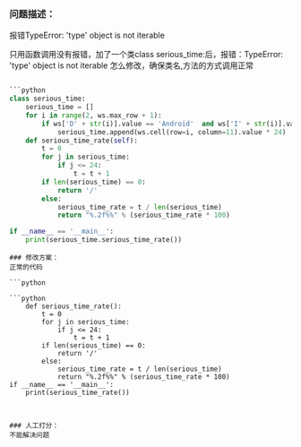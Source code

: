 ### 问题描述：
<p>报错TypeError: 'type' object is not iterable</p>
只用函数调用没有报错，加了一个类class serious_time:后，报错：TypeError: 'type' object is not iterable
怎么修改，确保类名,方法的方式调用正常

```python

```python
class serious_time:
    serious_time = []
    for i in range(2, ws.max_row + 1):
        if ws['D' + str(i)].value == 'Android'  and ws['I' + str(i)].value == 'a':
            serious_time.append(ws.cell(row=i, column=11).value * 24)
    def serious_time_rate(self):
        t = 0
        for j in serious_time:
            if j <= 24:
                t = t + 1
        if len(serious_time) == 0:
            return '/'
        else:
            serious_time_rate = t / len(serious_time)
            return "%.2f%%" % (serious_time_rate * 100)

if __name__ == '__main__':
    print(serious_time.serious_time_rate())


```
``` 
### 修改方案：
正常的代码

```python

```python
    def serious_time_rate():
        t = 0
        for j in serious_time:
            if j <= 24:
                t = t + 1
        if len(serious_time) == 0:
            return '/'
        else:
            serious_time_rate = t / len(serious_time)
            return "%.2f%%" % (serious_time_rate * 100)
if __name__ == '__main__':
    print(serious_time_rate())


```
```

### 人工打分：
不能解决问题
